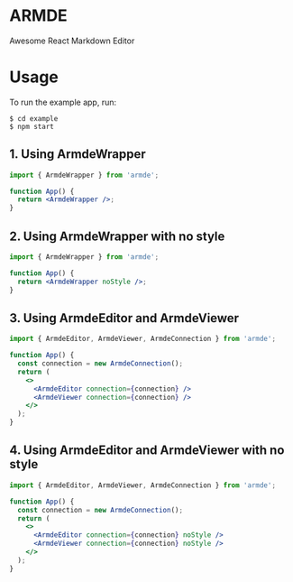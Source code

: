 # ARMDE
Awesome React Markdown Editor

# Usage

To run the example app, run:
```
$ cd example
$ npm start
```

## 1. Using ArmdeWrapper
```jsx
import { ArmdeWrapper } from 'armde';

function App() {
  return <ArmdeWrapper />;
}
```

## 2. Using ArmdeWrapper with no style
```jsx
import { ArmdeWrapper } from 'armde';

function App() {
  return <ArmdeWrapper noStyle />;
}
```

## 3. Using ArmdeEditor and ArmdeViewer
```jsx
import { ArmdeEditor, ArmdeViewer, ArmdeConnection } from 'armde';

function App() {
  const connection = new ArmdeConnection();
  return (
    <>
      <ArmdeEditor connection={connection} />
      <ArmdeViewer connection={connection} />
    </>
  );
}
```

## 4. Using ArmdeEditor and ArmdeViewer with no style
```jsx
import { ArmdeEditor, ArmdeViewer, ArmdeConnection } from 'armde';

function App() {
  const connection = new ArmdeConnection();
  return (
    <>
      <ArmdeEditor connection={connection} noStyle />
      <ArmdeViewer connection={connection} noStyle />
    </>
  );
}
```
